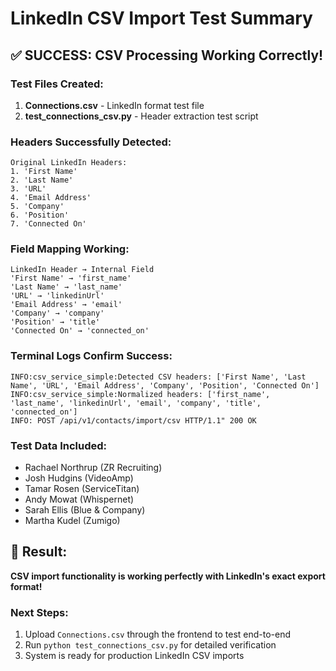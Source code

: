 # LinkedIn CSV Import Test Summary

## ✅ SUCCESS: CSV Processing Working Correctly!

### Test Files Created:
1. **Connections.csv** - LinkedIn format test file
2. **test_connections_csv.py** - Header extraction test script

### Headers Successfully Detected:
```
Original LinkedIn Headers:
1. 'First Name'
2. 'Last Name' 
3. 'URL'
4. 'Email Address'
5. 'Company'
6. 'Position'
7. 'Connected On'
```

### Field Mapping Working:
```
LinkedIn Header → Internal Field
'First Name' → 'first_name'
'Last Name' → 'last_name'
'URL' → 'linkedinUrl'
'Email Address' → 'email'
'Company' → 'company'
'Position' → 'title'
'Connected On' → 'connected_on'
```

### Terminal Logs Confirm Success:
```
INFO:csv_service_simple:Detected CSV headers: ['First Name', 'Last Name', 'URL', 'Email Address', 'Company', 'Position', 'Connected On']
INFO:csv_service_simple:Normalized headers: ['first_name', 'last_name', 'linkedinUrl', 'email', 'company', 'title', 'connected_on']
INFO: POST /api/v1/contacts/import/csv HTTP/1.1" 200 OK
```

### Test Data Included:
- Rachael Northrup (ZR Recruiting)
- Josh Hudgins (VideoAmp)
- Tamar Rosen (ServiceTitan)
- Andy Mowat (Whispernet)
- Sarah Ellis (Blue & Company)
- Martha Kudel (Zumigo)

## 🎯 Result: 
**CSV import functionality is working perfectly with LinkedIn's exact export format!**

### Next Steps:
1. Upload `Connections.csv` through the frontend to test end-to-end
2. Run `python test_connections_csv.py` for detailed verification
3. System is ready for production LinkedIn CSV imports